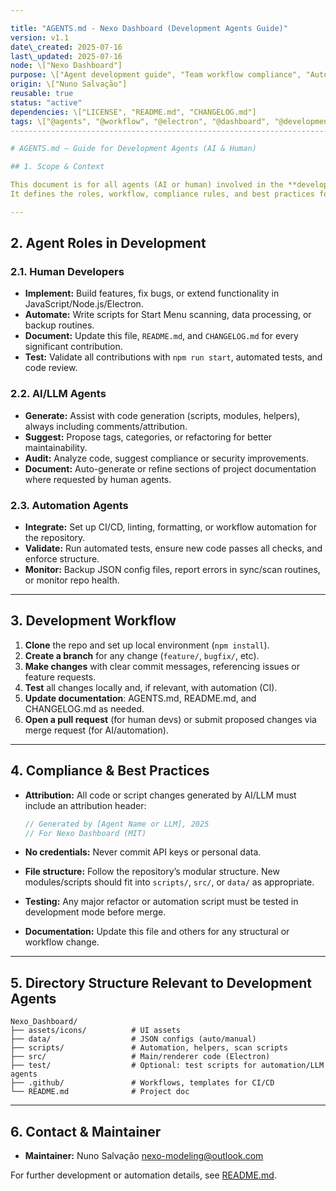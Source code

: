 ```yaml
---

title: "AGENTS.md - Nexo Dashboard (Development Agents Guide)"
version: v1.1
date\_created: 2025-07-16
last\_updated: 2025-07-16
node: \["Nexo Dashboard"]
purpose: \["Agent development guide", "Team workflow compliance", "Automation context"]
origin: \["Nuno Salvação"]
reusable: true
status: "active"
dependencies: \["LICENSE", "README.md", "CHANGELOG.md"]
tags: \["@agents", "@workflow", "@electron", "@dashboard", "@development"]
--------------------------------------------------------------------------

# AGENTS.md — Guide for Development Agents (AI & Human)

## 1. Scope & Context

This document is for all agents (AI or human) involved in the **development, automation, or extension** of the Nexo Dashboard project.
It defines the roles, workflow, compliance rules, and best practices for any contribution, code change, or automation.

---
```


## 2. Agent Roles in Development

### 2.1. Human Developers

* **Implement:** Build features, fix bugs, or extend functionality in JavaScript/Node.js/Electron.
* **Automate:** Write scripts for Start Menu scanning, data processing, or backup routines.
* **Document:** Update this file, `README.md`, and `CHANGELOG.md` for every significant contribution.
* **Test:** Validate all contributions with `npm run start`, automated tests, and code review.

### 2.2. AI/LLM Agents

* **Generate:** Assist with code generation (scripts, modules, helpers), always including comments/attribution.
* **Suggest:** Propose tags, categories, or refactoring for better maintainability.
* **Audit:** Analyze code, suggest compliance or security improvements.
* **Document:** Auto-generate or refine sections of project documentation where requested by human agents.

### 2.3. Automation Agents

* **Integrate:** Set up CI/CD, linting, formatting, or workflow automation for the repository.
* **Validate:** Run automated tests, ensure new code passes all checks, and enforce structure.
* **Monitor:** Backup JSON config files, report errors in sync/scan routines, or monitor repo health.

---

## 3. Development Workflow

1. **Clone** the repo and set up local environment (`npm install`).
2. **Create a branch** for any change (`feature/`, `bugfix/`, etc).
3. **Make changes** with clear commit messages, referencing issues or feature requests.
4. **Test** all changes locally and, if relevant, with automation (CI).
5. **Update documentation**: AGENTS.md, README.md, and CHANGELOG.md as needed.
6. **Open a pull request** (for human devs) or submit proposed changes via merge request (for AI/automation).

---

## 4. Compliance & Best Practices

* **Attribution:** All code or script changes generated by AI/LLM must include an attribution header:

  ```js
  // Generated by [Agent Name or LLM], 2025
  // For Nexo Dashboard (MIT)
  ```
* **No credentials:** Never commit API keys or personal data.
* **File structure:** Follow the repository’s modular structure. New modules/scripts should fit into `scripts/`, `src/`, or `data/` as appropriate.
* **Testing:** Any major refactor or automation script must be tested in development mode before merge.
* **Documentation:** Update this file and others for any structural or workflow change.

---

## 5. Directory Structure Relevant to Development Agents

```
Nexo_Dashboard/
├── assets/icons/          # UI assets
├── data/                  # JSON configs (auto/manual)
├── scripts/               # Automation, helpers, scan scripts
├── src/                   # Main/renderer code (Electron)
├── test/                  # Optional: test scripts for automation/LLM agents
├── .github/               # Workflows, templates for CI/CD
└── README.md              # Project doc
```

---

## 6. Contact & Maintainer

* **Maintainer:** Nuno Salvação
  [nexo-modeling@outlook.com](mailto:nexo-modeling@outlook.com)

For further development or automation details, see [README.md](README.md).
